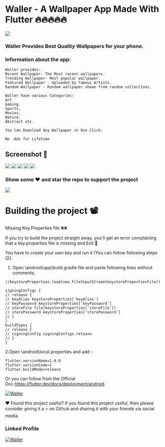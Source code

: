 # Waller - A Wallpaper App Made With Flutter 🔥🔥🔥🔥🔥

![](https://lh3.googleusercontent.com/17EIoDmxGiLIuqS0fQHVpUwsCYVydtTNqnpXhzU6v9HxNiavl1yXWqEZ8KDF9833nfc)

### Waller Provides Best Quality Wallpapers for your phone.


### Information about the app:

```
Waller provides:
Recent Wallpaper- The Most recent wallpapers.
Trending Wallpaper- Most popular wallpaper.
Featured Wallpaper - Uploaded by famous Artists.
Random Wallpaper - Random wallpaper shown from random collections.

Waller have various Categories:
Art
Gaming
Sports,
Movies,
Nature,
Abstract etc.

You Can Download Any Wallpaper in One Click.

No -Ads for Lifetime 
```

## Screenshot 📱
![](https://lh3.googleusercontent.com/anDnKywD8T5VrPuLXM_BdCgsTIo-TOmIF9uY8ZP9TpHSGWjUjKqi5wWrN_jy0HhNRsf2=w200-h400)
![](https://lh3.googleusercontent.com/J79r4RW3TIYcKOykVxNjSRzZ0xUEOPNPDTwBqi28kg6rYusld3ar3-fS6PU3ZaEtafg=w200-h400)
![](https://lh3.googleusercontent.com/T5OTNF9IFT8WB3Kq6S-vXBTwRdUQRv5BvtNfhosW3m49JcSa14q7MiLMaAnYXPYhvA=w200-h400)
![](https://lh3.googleusercontent.com/dnWP-uCC1y-Z3u2JdBHhq2u0taIBuDuGfIOnCRwHswM9AidhGxZb7LW_pb6ktxhq3yY7=w200-h400)
![](https://lh3.googleusercontent.com/Y0uaHSh6srxmUX5O7ZGRljggF7215lflnlHvh8QslLQGqtg-5_ml1kENjYOnyP77NA=w200-h400)

### Show some ❤️ and star the repo to support the project
![](https://github-images.s3.amazonaws.com/help/bootcamp/Bootcamp-Fork.png)

# Building the project 📽

Missing Key.Properties file ❌❌

If you try to build the project straight away, you'll get an error complaining that a key.properties file is missing and Exit 🚪

You have to create your own key and run it (You can follow following steps😉).

1. Open \android\app\build.gradle file and paste following lines without comments.
```
//keystoreProperties.load(new FileInputStream(keystorePropertiesFile))

signingConfigs {
// release {
// keyAlias keystoreProperties['keyAlias']
// keyPassword keystoreProperties['keyPassword']
// storeFile file(keystoreProperties['storeFile'])
// storePassword keystoreProperties['storePassword']
// }
}
buildTypes {
// release {
// signingConfig signingConfigs.release
// }
}
```

2.Open \android\local.properties and add -
```
flutter.versionName=1.0.0
flutter.versionCode=1
flutter.buildMode=release
```


Or you can follow from the Official Doc.https://flutter.dev/docs/deployment/android.


<p>
<a href="https://play.google.com/store/apps/details?id=com.NakumsDtech.waller"><img src="https://play.google.com/intl/en_us/badges/static/images/badges/en_badge_web_generic.png" alt="Waller"></a>
</p>

❤ Found this project useful?
If you found this project useful, then please consider giving it a ⭐ on Github and sharing it with your friends via social media.

### Linked Profile
<p>
<a href="https://www.linkedin.com/in/dhruv-nakum-4b1054176/"><img src="https://imageog.flaticon.com/icons/png/512/174/174857.png?size=100x100f&pad=10,10,10,10&ext=png&bg=FFFFFFFF" alt="Waller"></a>
</p>
